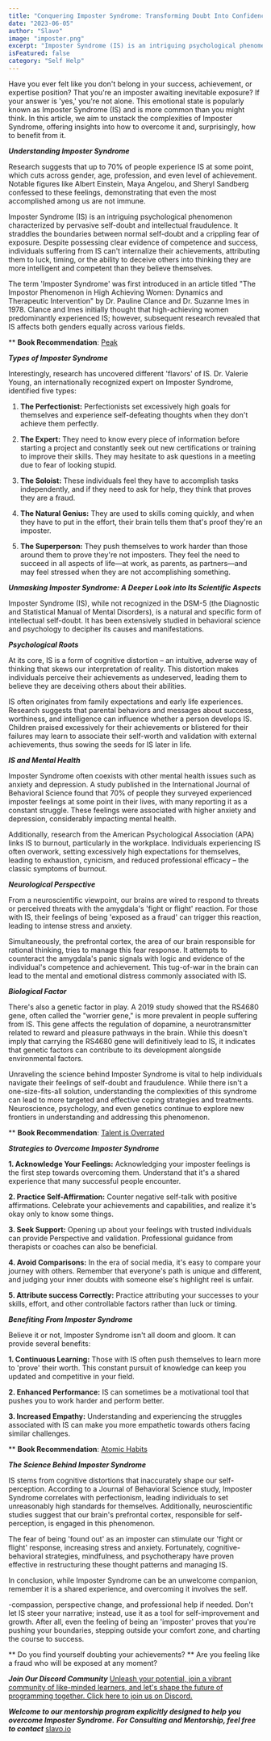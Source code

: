 ```yaml
---
title: "Conquering Imposter Syndrome: Transforming Doubt Into Confidence"
date: "2023-06-05"
author: "Slavo"
image: "imposter.png"
excerpt: "Imposter Syndrome (IS) is an intriguing psychological phenomenon characterized by pervasive self-doubt and intellectual fraudulence..."
isFeatured: false
category: "Self Help"
---
```


Have you ever felt like you don't belong in your success, achievement, or expertise position? That you're an imposter awaiting inevitable exposure? If your answer is 'yes,' you're not alone. This emotional state is popularly known as Imposter Syndrome (IS) and is more common than you might think. In this article, we aim to unstack the complexities of Imposter Syndrome, offering insights into how to overcome it and, surprisingly, how to benefit from it.

**_Understanding Imposter Syndrome_**

Research suggests that up to 70% of people experience IS at some point, which cuts across gender, age, profession, and even level of achievement. Notable figures like Albert Einstein, Maya Angelou, and Sheryl Sandberg confessed to these feelings, demonstrating that even the most accomplished among us are not immune.

Imposter Syndrome (IS) is an intriguing psychological phenomenon characterized by pervasive self-doubt and intellectual fraudulence. It straddles the boundaries between normal self-doubt and a crippling fear of exposure. Despite possessing clear evidence of competence and success, individuals suffering from IS can't internalize their achievements, attributing them to luck, timing, or the ability to deceive others into thinking they are more intelligent and competent than they believe themselves.

The term 'Imposter Syndrome' was first introduced in an article titled "The Impostor Phenomenon in High Achieving Women: Dynamics and Therapeutic Intervention" by Dr. Pauline Clance and Dr. Suzanne Imes in 1978. Clance and Imes initially thought that high-achieving women predominantly experienced IS; however, subsequent research revealed that IS affects both genders equally across various fields.

\*\* **Book Recommendation**: [Peak](https://amzn.to/45FLNhX)

**_Types of Imposter Syndrome_**

Interestingly, research has uncovered different 'flavors' of IS. Dr. Valerie Young, an internationally recognized expert on Imposter Syndrome, identified five types:

1. **The Perfectionist:** Perfectionists set excessively high goals for themselves and experience self-defeating thoughts when they don't achieve them perfectly.

2. **The Expert:** They need to know every piece of information before starting a project and constantly seek out new certifications or training to improve their skills. They may hesitate to ask questions in a meeting due to fear of looking stupid.

3. **The Soloist:** These individuals feel they have to accomplish tasks independently, and if they need to ask for help, they think that proves they are a fraud.

4. **The Natural Genius:** They are used to skills coming quickly, and when they have to put in the effort, their brain tells them that's proof they're an imposter.

5. **The Superperson:** They push themselves to work harder than those around them to prove they're not imposters. They feel the need to succeed in all aspects of life—at work, as parents, as partners—and may feel stressed when they are not accomplishing something.

**_Unmasking Imposter Syndrome: A Deeper Look into Its Scientific Aspects_**

Imposter Syndrome (IS), while not recognized in the DSM-5 (the Diagnostic and Statistical Manual of Mental Disorders), is a natural and specific form of intellectual self-doubt. It has been extensively studied in behavioral science and psychology to decipher its causes and manifestations.

**_Psychological Roots_**

At its core, IS is a form of cognitive distortion – an intuitive, adverse way of thinking that skews our interpretation of reality. This distortion makes individuals perceive their achievements as undeserved, leading them to believe they are deceiving others about their abilities.

IS often originates from family expectations and early life experiences. Research suggests that parental behaviors and messages about success, worthiness, and intelligence can influence whether a person develops IS. Children praised excessively for their achievements or blistered for their failures may learn to associate their self-worth and validation with external achievements, thus sowing the seeds for IS later in life.

**_IS and Mental Health_**

Imposter Syndrome often coexists with other mental health issues such as anxiety and depression. A study published in the International Journal of Behavioral Science found that 70% of people they surveyed experienced imposter feelings at some point in their lives, with many reporting it as a constant struggle. These feelings were associated with higher anxiety and depression, considerably impacting mental health.

Additionally, research from the American Psychological Association (APA) links IS to burnout, particularly in the workplace. Individuals experiencing IS often overwork, setting excessively high expectations for themselves, leading to exhaustion, cynicism, and reduced professional efficacy – the classic symptoms of burnout.

**_Neurological Perspective_**

From a neuroscientific viewpoint, our brains are wired to respond to threats or perceived threats with the amygdala's 'fight or flight' reaction. For those with IS, their feelings of being 'exposed as a fraud' can trigger this reaction, leading to intense stress and anxiety.

Simultaneously, the prefrontal cortex, the area of our brain responsible for rational thinking, tries to manage this fear response. It attempts to counteract the amygdala's panic signals with logic and evidence of the individual's competence and achievement. This tug-of-war in the brain can lead to the mental and emotional distress commonly associated with IS.

**_Biological Factor_**

There's also a genetic factor in play. A 2019 study showed that the RS4680 gene, often called the "worrier gene," is more prevalent in people suffering from IS. This gene affects the regulation of dopamine, a neurotransmitter related to reward and pleasure pathways in the brain. While this doesn't imply that carrying the RS4680 gene will definitively lead to IS, it indicates that genetic factors can contribute to its development alongside environmental factors.

Unraveling the science behind Imposter Syndrome is vital to help individuals navigate their feelings of self-doubt and fraudulence. While there isn't a one-size-fits-all solution, understanding the complexities of this syndrome can lead to more targeted and effective coping strategies and treatments. Neuroscience, psychology, and even genetics continue to explore new frontiers in understanding and addressing this phenomenon.

\*\* **Book Recommendation**: [Talent is Overrated](https://amzn.to/3oF9JkT)

**_Strategies to Overcome Imposter Syndrome_**

**1. Acknowledge Your Feelings:** Acknowledging your imposter feelings is the first step towards overcoming them. Understand that it's a shared experience that many successful people encounter.

**2. Practice Self-Affirmation:** Counter negative self-talk with positive affirmations. Celebrate your achievements and capabilities, and realize it's okay only to know some things.

**3. Seek Support:** Opening up about your feelings with trusted individuals can provide Perspective and validation. Professional guidance from therapists or coaches can also be beneficial.

**4. Avoid Comparisons:** In the era of social media, it's easy to compare your journey with others. Remember that everyone's path is unique and different, and judging your inner doubts with someone else's highlight reel is unfair.

**5. Attribute success Correctly:** Practice attributing your successes to your skills, effort, and other controllable factors rather than luck or timing.

**_Benefiting From Imposter Syndrome_**

Believe it or not, Imposter Syndrome isn't all doom and gloom. It can provide several benefits:

**1. Continuous Learning:** Those with IS often push themselves to learn more to 'prove' their worth. This constant pursuit of knowledge can keep you updated and competitive in your field.

**2. Enhanced Performance:** IS can sometimes be a motivational tool that pushes you to work harder and perform better.

**3. Increased Empathy:** Understanding and experiencing the struggles associated with IS can make you more empathetic towards others facing similar challenges.

\*\* **Book Recommendation**: [Atomic Habits](https://amzn.to/3WLcmy5)

**_The Science Behind Imposter Syndrome_**

IS stems from cognitive distortions that inaccurately shape our self-perception. According to a Journal of Behavioral Science study, Imposter Syndrome correlates with perfectionism, leading individuals to set unreasonably high standards for themselves. Additionally, neuroscientific studies suggest that our brain's prefrontal cortex, responsible for self-perception, is engaged in this phenomenon.

The fear of being 'found out' as an imposter can stimulate our 'fight or flight' response, increasing stress and anxiety. Fortunately, cognitive-behavioral strategies, mindfulness, and psychotherapy have proven effective in restructuring these thought patterns and managing IS.

In conclusion, while Imposter Syndrome can be an unwelcome companion, remember it is a shared experience, and overcoming it involves the self.

-compassion, perspective change, and professional help if needed. Don't let IS steer your narrative; instead, use it as a tool for self-improvement and growth. After all, even the feeling of being an 'imposter' proves that you're pushing your boundaries, stepping outside your comfort zone, and charting the course to success.

\*\* Do you find yourself doubting your achievements?
\*\* Are you feeling like a fraud who will be exposed at any moment?

**_Join Our Discord Community_** [Unleash your potential, join a vibrant community of like-minded learners, and let's shape the future of programming together. Click here to join us on Discord.](https://discord.gg/rpfrPaAbFK)

**_Welcome to our mentorship program explicitly designed to help you overcome Imposter Syndrome._**
**_For Consulting and Mentorship, feel free to contact_** [slavo.io](/contact)
